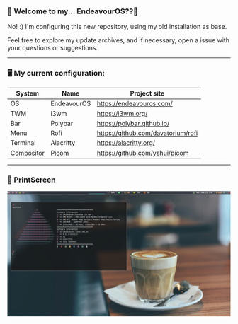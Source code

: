 ### 👾 Welcome to my... EndeavourOS??👾

No! :) 
I'm configuring this new repository, using my old installation as base.

Feel free to explore my update archives, and if necessary, open a issue with your questions or suggestions.

---
### 🖥️ My current configuration:

| System | Name | Project site |
| --- | --- | --- |
| OS | EndeavourOS | https://endeavouros.com/ |
| TWM | i3wm | https://i3wm.org/ |
| Bar | Polybar | https://polybar.github.io/ |
| Menu | Rofi | https://github.com/davatorium/rofi |
| Terminal | Alacritty | https://alacritty.org/ |
| Compositor | Picom | https://github.com/yshui/picom |

---
### 🚀 PrintScreen

![screenshot](print.png)

